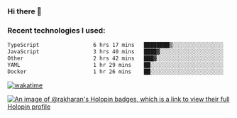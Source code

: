 ### Hi there 👋

### Recent technologies I used:
<!--START_SECTION:waka-->

```txt
TypeScript                 6 hrs 17 mins   ████████▒░░░░░░░░░░░░░░░░   32.93 %
JavaScript                 3 hrs 40 mins   ████▓░░░░░░░░░░░░░░░░░░░░   19.18 %
Other                      2 hrs 42 mins   ███▓░░░░░░░░░░░░░░░░░░░░░   14.20 %
YAML                       1 hr 29 mins    ██░░░░░░░░░░░░░░░░░░░░░░░   07.81 %
Docker                     1 hr 26 mins    ██░░░░░░░░░░░░░░░░░░░░░░░   07.50 %
```

<!--END_SECTION:waka-->
[![wakatime](https://wakatime.com/badge/user/fe50d444-0cee-4d14-a0b3-b9e8509eb4d0.svg)](https://wakatime.com/@fe50d444-0cee-4d14-a0b3-b9e8509eb4d0)

[![An image of @rakharan's Holopin badges, which is a link to view their full Holopin profile](https://holopin.me/rakharan)](https://holopin.io/@rakharan)
